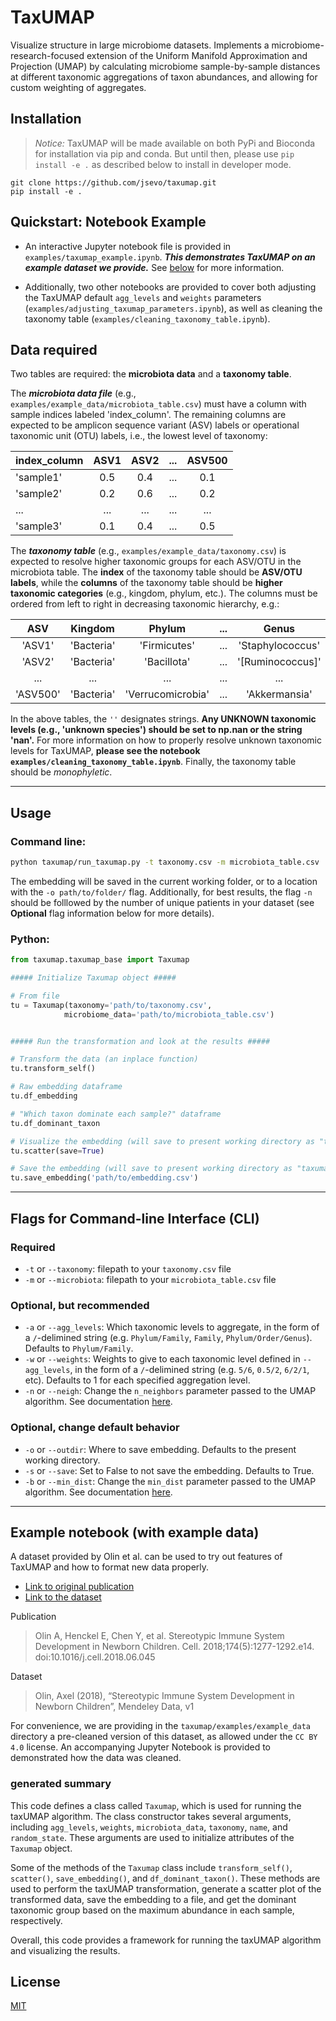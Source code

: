 # TaxUMAP

Visualize structure in large microbiome datasets. Implements a microbiome-research-focused extension of the Uniform Manifold Approximation and Projection (UMAP) by calculating microbiome sample-by-sample distances at different taxonomic aggregations of taxon abundances, and allowing for custom weighting of aggregates.

## Installation

> *Notice:* TaxUMAP will be made available on both PyPi and Bioconda for installation via pip and conda. But until then, please use `pip install -e .` as described below to install in developer mode.


```
git clone https://github.com/jsevo/taxumap.git
pip install -e .
```

## Quickstart: Notebook Example

* An interactive Jupyter notebook file is provided in `examples/taxumap_example.ipynb`. ***This demonstrates TaxUMAP on an example dataset we provide.*** See [below](#example_data) for more information.

* Additionally, two other notebooks are provided to cover both adjusting the TaxUMAP default `agg_levels` and `weights` parameters (`examples/adjusting_taxumap_parameters.ipynb`), as well as cleaning the taxonomy table (`examples/cleaning_taxonomy_table.ipynb`).


## Data required
Two tables are required: the **microbiota data** and a **taxonomy table**.

The ***microbiota data file*** (e.g., `examples/example_data/microbiota_table.csv`) must have a column with sample indices labeled 'index_column'. The remaining columns are expected to be amplicon sequence variant (ASV) labels or operational taxonomic unit (OTU) labels, i.e., the lowest level of taxonomy:

| index_column | ASV1 | ASV2 | ... | ASV500 |
| :--- | :---: | :---: | :---: | :---: |
|'sample1'| 0.5| 0.4| ... | 0.1 |
|'sample2'|0.2| 0.6| ... | 0.2 |
| ... | ... | ... | ... | ... |
|'sample3'|0.1| 0.4| ... | 0.5 |


The ***taxonomy table*** (e.g., `examples/example_data/taxonomy.csv`) is expected to resolve higher taxonomic groups for each ASV/OTU in the microbiota table. The **index** of the taxonomy table should be **ASV/OTU labels**, while the **columns** of the taxonomy table should be **higher taxonomic categories** (e.g., kingdom, phylum, etc.). The columns must be ordered from left to right in decreasing taxonomic hierarchy, e.g.:


| ASV | Kingdom    | Phylum       | ...   | Genus    | Species |
| :---: | :---:       | :---:        | :---: | :---:  |:---:  |
| 'ASV1' | 'Bacteria' | 'Firmicutes' | ...   | 'Staphylococcus' | 'aureus' |
| 'ASV2' | 'Bacteria' | 'Bacillota' | ...   | '[Ruminococcus]' | 'gnavus' |
| ... | ... | ... | ...   | ... | ... |
| 'ASV500' | 'Bacteria' | 'Verrucomicrobia' | ...  | 'Akkermansia' | 'muciniphila' |

In the above tables, the ``''`` designates strings. **Any UNKNOWN taxonomic levels (e.g., 'unknown species') should be set to np.nan or the string 'nan'.** For more information on how to properly resolve unknown taxonomic levels for TaxUMAP, **please see the notebook `examples/cleaning_taxonomy_table.ipynb`**. Finally, the taxonomy table should be *monophyletic*.


---

## Usage

### Command line:

```bash
python taxumap/run_taxumap.py -t taxonomy.csv -m microbiota_table.csv
```
The embedding will be saved in the current working folder, or to a location with the `-o path/to/folder/` flag. Additionally, for best results, the flag `-n` should be folllowed by the number of unique patients in your dataset (see **Optional** flag information below for more details).


### Python:
```python
from taxumap.taxumap_base import Taxumap

##### Initialize Taxumap object #####

# From file
tu = Taxumap(taxonomy='path/to/taxonomy.csv',
            microbiome_data='path/to/microbiota_table.csv')


##### Run the transformation and look at the results #####

# Transform the data (an inplace function)
tu.transform_self()

# Raw embedding dataframe
tu.df_embedding

# "Which taxon dominate each sample?" dataframe
tu.df_dominant_taxon

# Visualize the embedding (will save to present working directory as "taxumap_scatterplot.pdf")
tu.scatter(save=True)

# Save the embedding (will save to present working directory as "taxumap_embedding.csv" if no parameter passed)
tu.save_embedding('path/to/embedding.csv')

```

---

## Flags for Command-line Interface (CLI)

### Required

* `-t` or `--taxonomy`: filepath to your `taxonomy.csv` file
* `-m` or `--microbiota`: filepath to your `microbiota_table.csv` file

### Optional, but recommended

* `-a` or `--agg_levels`: Which taxonomic levels to aggregate, in the form of a `/`-delimined string (e.g. `Phylum/Family`, `Family`, `Phylum/Order/Genus`). Defaults to `Phylum/Family`.
* `-w` or `--weights`: Weights to give to each taxonomic level defined in `--agg_levels`, in the form of a `/`-delimined string (e.g. `5/6`, `0.5/2`, `6/2/1`, etc). Defaults to 1 for each specified aggregation level.
* `-n` or `--neigh`: Change the `n_neighbors` parameter passed to the UMAP algorithm. See documentation [here](https://umap-learn.readthedocs.io/en/latest/parameters.html?highlight=n_neighbors#n-neighbors).


### Optional, change default behavior

* `-o` or `--outdir`: Where to save embedding. Defaults to the present working directory.
* `-s` or `--save`: Set to False to not save the embedding. Defaults to True.
* `-b` or `--min_dist`: Change the `min_dist` parameter passed to the UMAP algorithm. See documentation [here](https://umap-learn.readthedocs.io/en/latest/parameters.html?highlight=min_dist#min-dist).


---

## Example notebook (with example data) <a name="example_data"></a>

A dataset provided by Olin et al. can be used to try out  features of TaxUMAP and how to format new data properly.

* [Link to original publication](https://pubmed.ncbi.nlm.nih.gov/30142345/)
* [Link to the dataset](http://dx.doi.org/10.17632/ynhdrcxtcc.1)

Publication
> Olin A, Henckel E, Chen Y, et al. Stereotypic Immune System Development in Newborn Children. Cell. 2018;174(5):1277-1292.e14. doi:10.1016/j.cell.2018.06.045

Dataset
> Olin, Axel (2018), “Stereotypic Immune System Development in Newborn Children”, Mendeley Data, v1

For convenience, we are providing in the `taxumap/examples/example_data` directory a pre-cleaned version of this dataset, as allowed under the `CC BY 4.0` license. An accompanying Jupyter Notebook is provided to demonstrated how the data was cleaned.

### generated summary

This code defines a class called `Taxumap`, which is used for running the taxUMAP algorithm. The class constructor takes several arguments, including `agg_levels`, `weights`, `microbiota_data`, `taxonomy`, `name`, and `random_state`. These arguments are used to initialize attributes of the `Taxumap` object.

Some of the methods of the `Taxumap` class include `transform_self()`, `scatter()`, `save_embedding()`, and `df_dominant_taxon()`. These methods are used to perform the taxUMAP transformation, generate a scatter plot of the transformed data, save the embedding to a file, and get the dominant taxonomic group based on the maximum abundance in each sample, respectively.

Overall, this code provides a framework for running the taxUMAP algorithm and visualizing the results.



## License

[MIT](https://choosealicense.com/licenses/mit/)
